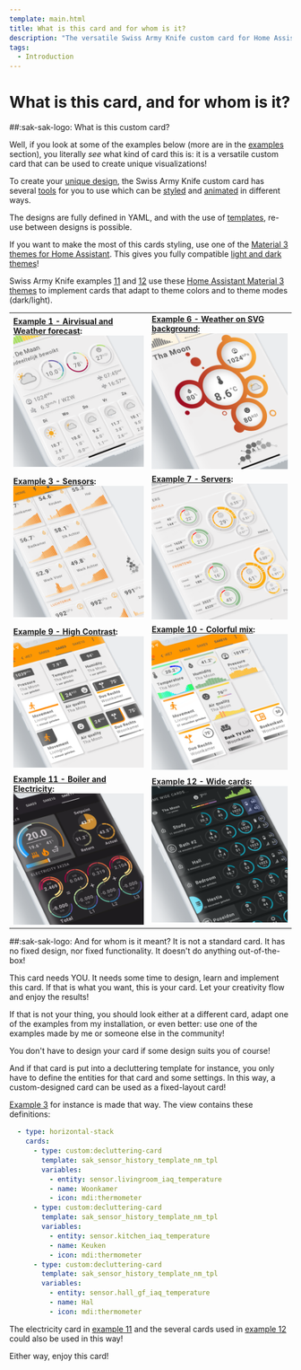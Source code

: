 ```yaml
---
template: main.html
title: What is this card and for whom is it?
description: "The versatile Swiss Army Knife custom card for Home Assistant is not your standard custom card: It allows you to design your unique visualization!"
tags:
  - Introduction
---
```

<!-- GT/GL -->
# What is this card, and for whom is it?

##:sak-sak-logo: What is this custom card?

Well, if you look at some of the examples below (more are in the [examples][examples] section), you literally _see_ what kind of card this is: it is a versatile custom card that can be used to create unique visualizations!

To create your [unique design][how-to-design-your-card], the Swiss Army Knife custom card has several [tools][tools-and-toolsets] for you to use which can be [styled][css-styling] and [animated][css-animations] in different ways.

The designs are fully defined in YAML, and with the use of [templates][template-overview], re-use between designs is possible.

If you want to make the most of this cards styling, use one of the [Material 3 themes for Home Assistant][ha-m3-themes-url]. This gives you fully compatible [light and dark themes][ha-m3-examples-url]!

Swiss Army Knife examples [11][Example 11] and [12][Example 12] use these [Home Assistant Material 3 themes][ha-m3-themes-url] to implement cards that adapt to theme colors and to theme modes (dark/light).

|  |  |
| ----- | ----- |
| **[Example 1 - Airvisual and Weather forecast][Example 1]:** [![AmoebeLabs Swiss Army Knife Custom Card Example 1 - AirVisual and Weather forecast]][Example 1]  | **[Example 6 - Weather on SVG background][Example 6]:** [![AmoebeLabs Swiss Army Knife Custom Card Example 6 - Weather on SVG background]][Example 6] |
| **[Example 3 - Sensors][Example 3]:** [![AmoebeLabs Swiss Army Knife Custom Card Example 3 - Sensors]][Example 3] | **[Example 7 - Servers][Example 7]:** [![AmoebeLabs Swiss Army Knife Custom Card Example 7 - Servers]][Example 7] |
| **[Example 9 - High Contrast][Example 9]:** [![AmoebeLabs Swiss Army Knife Custom Card Example 9 - Hight Contrast]][Example 9]   | **[Example 10 - Colorful mix][Example 10]:** [![AmoebeLabs Swiss Army Knife Custom Card Example 10 - Colorful mix]][Example 10] |
| **[Example 11 - Boiler and Electricity][Example 11]:** [![AmoebeLabs Swiss Army Knife Custom Card Example 11 - Boiler and electricity]][Example 11] | **[Example 12 - Wide cards][Example 12]:** [![AmoebeLabs Swiss Army Knife Custom Card Example 12 - Wide cards]][Example 12] |

##:sak-sak-logo: And for whom is it meant?
It is not a standard card. It has no fixed design, nor fixed functionality. It doesn't do anything out-of-the-box!

This card needs YOU. It needs some time to design, learn and implement this card. If that is what you want, this is your card. Let your creativity flow and enjoy the results!

If that is not your thing, you should look either at a different card, adapt one of the examples from my installation, or even better: use one of the examples made by me or someone else in the community!

You don't have to design your card if some design suits you of course!

And if that card is put into a decluttering template for instance, you only have to define the entities for that card and some settings. In this way, a custom-designed card can be used as a fixed-layout card!

[Example 3][Example 3] for instance is made that way. The view contains these definitions:
```yaml title="From: view-sake3.yml" linenums="1"
  - type: horizontal-stack
    cards:
      - type: custom:decluttering-card
        template: sak_sensor_history_template_nm_tpl
        variables:
          - entity: sensor.livingroom_iaq_temperature
          - name: Woonkamer
          - icon: mdi:thermometer
      - type: custom:decluttering-card
        template: sak_sensor_history_template_nm_tpl
        variables:
          - entity: sensor.kitchen_iaq_temperature
          - name: Keuken
          - icon: mdi:thermometer
      - type: custom:decluttering-card
        template: sak_sensor_history_template_nm_tpl
        variables:
          - entity: sensor.hall_gf_iaq_temperature
          - name: Hal
          - icon: mdi:thermometer
```

The electricity card in [example 11][Example 11] and the several cards used in [example 12][Example 12] could also be used in this way! 

Either way, enjoy this card!


<!--- Image references --->

[AmoebeLabs Swiss Army Knife Custom Card Example 1 - AirVisual and Weather forecast]: ../assets/screenshots/sak-example-1b.png "Swiss Army Knife Example 1 - AirVisual and Weather forecast"
[AmoebeLabs Swiss Army Knife Custom Card Example 2 - Lights]: ../assets/screenshots/sak-example-2.png "Swiss Army Knife Example 2 - Lights"
[AmoebeLabs Swiss Army Knife Custom Card Example 3 - Sensors]: ../assets/screenshots/sak-example-3.png "Swiss Army Knife Example 3 - Sensors"
[AmoebeLabs Swiss Army Knife Custom Card Example 4 - More sensors]: ../assets/screenshots/sak-example-4.png "Swiss Army Knife Example 4 - More sensors"
[AmoebeLabs Swiss Army Knife Custom Card Example 5 - Car dashboard alike]: ../assets/screenshots/sak-example-5.png "Swiss Army Knife Example 5 - Car dashboard alike"
[AmoebeLabs Swiss Army Knife Custom Card Example 6 - Weather on SVG background]: ../assets/screenshots/sak-example-6.png "Swiss Army Knife Example 6 - Weather on SVG background"
[AmoebeLabs Swiss Army Knife Custom Card Example 7 - Servers]: ../assets/screenshots/sak-example-7.png "Swiss Army Knife Example 7 - Servers"
[AmoebeLabs Swiss Army Knife Custom Card Example 8 - Homekit alike]: ../assets/screenshots/sak-example-8.png "Swiss Army Knife Example 8 - Homekit alike"
[AmoebeLabs Swiss Army Knife Custom Card Example 9 - Hight Contrast]: ../assets/screenshots/sak-example-9.png "Swiss Army Knife Example 9 - Hight Contrast"
[AmoebeLabs Swiss Army Knife Custom Card Example 10 - Colorful mix]: ../assets/screenshots/sak-example-10.png "Swiss Army Knife Example 10 - Colorful mix"
[AmoebeLabs Swiss Army Knife Custom Card Example 11 - Boiler and electricity]: ../assets/screenshots/sak-example-11-m3-c11-dark.png "Swiss Army Knife Example 11 - Boiler and electricity, dark theme"
[AmoebeLabs Swiss Army Knife Custom Card Example 12 - Wide cards]: ../assets/screenshots/sak-example-12-m3-d06-dark.png "Swiss Army Knife Example 12 - Wide cards, dark theme"

<!-- Internal References -->
[examples]: ../examples/introduction.md
[Example 1]: ../examples/example-1.md
[Example 2]: ../examples/example-2.md
[Example 3]: ../examples/example-3.md
[Example 4]: ../examples/example-4.md
[Example 5]: ../examples/example-5.md
[Example 6]: ../examples/example-6.md
[Example 7]: ../examples/example-7.md
[Example 8]: ../examples/example-8.md
[Example 9]: ../examples/example-9.md
[Example 10]: ../examples/example-10.md
[Example 11]: ../examples/example-11.md
[Example 12]: ../examples/example-12.md

[tools-and-toolsets]: ../basics/tools-and-toolsets.md
[how-to-design-your-card]: ../design/how-to-design-your-card.md
[css-styling]: ../basics/styling/classes.md
[css-animations]: ../basics/animations/css-animations.md
[template-overview]: ../basics/templates/overview.md

<!-- External References -->

[affinity-website-url]: https://affinity.serif.com/en-gb/
[ha-m3-themes-url]: https://material3-themes-manual.amoebelabs.com/
[ha-m3-examples-url]: https://material3-themes-manual.amoebelabs.com/examples/introduction/